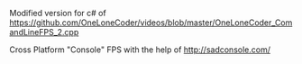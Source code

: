 Modified version for c# of https://github.com/OneLoneCoder/videos/blob/master/OneLoneCoder_ComandLineFPS_2.cpp

Cross Platform "Console" FPS with the help of http://sadconsole.com/